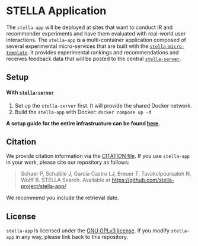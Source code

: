 # STELLA Application

The `stella-app` will be deployed at sites that want to conduct IR and recommender experiments and have them evaluated with real-world user interactions. The `stella-app` is a multi-container application composed of several experimental micro-services that are built with the [`stella-micro-template`](https://github.com/stella-project/stella-micro-template). It provides experimental rankings and recommendations and receives feedback data that will be posted to the central [`stella-server`](https://github.com/stella-project/stella-server).

## Setup

#### With [`stella-server`](https://github.com/stella-project/stella-server)
1. Set up the `stella-server` first. It will provide the shared Docker network.
2. Build the `stella-app` with Docker: `docker compose up -d`

**A setup guide for the entire infrastructure can be found [here](https://github.com/stella-project/stella-server/blob/master/doc/README.md).**

## Citation

We provide citation information via the [CITATION file](./CITATION.cff). If you use `stella-app` in your work, please cite our repository as follows:

> Schaer P, Schaible J, Garcia Castro LJ, Breuer T, Tavakolpoursaleh N, Wolff B. STELLA Search. Available at https://github.com/stella-project/stella-app/

We recommend you include the retrieval date.

## License

`stella-app` is licensed under the [GNU GPLv3 license](https://github.com/stella-project/stella-app/blob/master/LICENSE). If you modify `stella-app` in any way, please link back to this repository.
